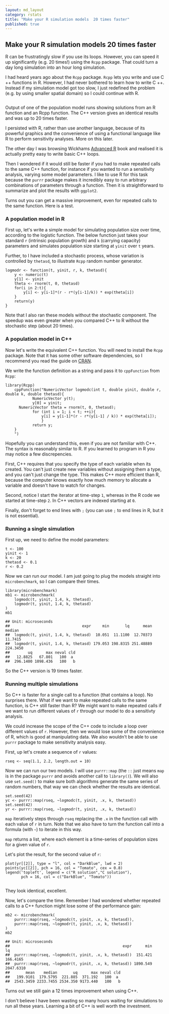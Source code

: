 ```yaml
---
layout: md_layout
category: rstats
title: "Make your R simulation models  20 times faster"
published: true
---
```


Make your R simulation models 20 times faster
-------------------------------------------

R can be frustratingly slow if you use its loops. However, you can speed
it up significantly (e.g. 20 times!) using the `Rcpp` package. That
could turn a day long simulation into an hour long simulation.

I had heard years ago about the `Rcpp` package. `Rcpp` lets you write
and use C ++ functions in R. However, I had never bothered to learn how
to write C ++. Instead if my simulation model got too slow, I just
redefined the problem (e.g. by using smaller spatial domain) so I could
continue with R.

<div class = "image_caption">
<img src ="/Images/speeding-up-sims/popn-tseries-1.png" alt="" class="image_float"/>
<p> Output of one of the population model runs showing solutions from an R function and an Rcpp function. The C++ version gives an identical results and was up to 20 times faster. </p>
</div>

I persisted with R, rather than use another language, because of its
powerful graphics and the convenience of using a functional language
like R to perform sensitivity analyses. More on this later.

The other day I was browsing Wickhams [Advanced
R](http://adv-r.had.co.nz/) book and realised it is actually pretty easy
to write basic C++ loops.

Then I wondered if it would still be faster if you had to make repeated
calls to the same C++ function, for instance if you wanted to run a
sensitivity analysis, varying some model parameters. I like to use R for
this task because the `purrr` package makes it incredibly easy to run
arbitrary combinations of parameters through a function. Then it is
straightforward to summarize and plot the results with `ggplot2`.

Turns out you can get a massive improvement, even for repeated calls to
the same function. Here is a test.

### A population model in R

First up, let's write a simple model for simulating population size over
time, according to the logistic function. The below function just takes
your standard `r` (intrinsic population growth) and `k` (carrying
capacity) parameters and simulates population size starting at `yinit`
over `t` years.

Further, to I have included a stochastic process, whose variation is
controlled by `thetasd`, to illustrate `Rcpp` random number generator.

    logmodr <- function(t, yinit, r, k, thetasd){
        y <- numeric(t)
        y[1] <- yinit
        theta <- rnorm(t, 0, thetasd)
        for(i in 2:t){
            y[i] <- y[i-1]*(r - r*(y[i-1]/k)) * exp(theta[i])
        }
        return(y)
    }

Note that I also ran these models without the stochastic component. The
speedup was even greater when you compared C++ to R without the
stochastic step (about 20 times).

### A population model in C++

Now let's write the equivalent C++ function. You will need to install
the `Rcpp` package. Note that it has some other software dependencies,
so I recommend you read the guide on
[CRAN](https://cran.r-project.org/web/packages/Rcpp/index.html).

We write the function definition as a string and pass it to
`cppFunction` from `Rcpp`:

    library(Rcpp)
        cppFunction("NumericVector logmodc(int t, double yinit, double r,
    double k, double thetasd){
                NumericVector y(t);
                y[0] = yinit;
          NumericVector theta = rnorm(t, 0, thetasd);
                for (int i = 1; i < t; ++i){
                    y[i] = y[i-1]*(r - r*(y[i-1] / k)) * exp(theta[i]);
                    }
                return y;
        }
        ")

Hopefully you can understand this, even if you are not familiar with
C++. The syntax is reasonably similar to R. If you learned to program in
R you may notice a few discrepencies.

First, C++ requires that you specify the type of each variable when its
created. You can't just create new variables without assigning them a
type, and you can't just change the type. This makes C++ more efficient
than R, because the computer knows exactly how much memory to allocate a
variable and doesn't have to watch for changes.

Second, notice I start the iterator at time-step `1`, whereas in the R
code we started at time-step `2`. In C++ vectors are indexed starting at
`0`.

Finally, don't forget to end lines with `;` (you can use `;` to end
lines in R, but it is not essential).

### Running a single simulation

First up, we need to define the model parameters:

    t <- 100
    yinit <- 1
    k <- 20
    thetasd <- 0.1
    r <- 0.2

Now we can run our model. I am just going to plug the models straight
into `microbenchmark`, so I can compare their times.

    library(microbenchmark)
    mb1 <- microbenchmark(
        logmodc(t, yinit, 1.4, k, thetasd),
        logmodr(t, yinit, 1.4, k, thetasd)
    )
    mb1

    ## Unit: microseconds
    ##                                expr     min       lq      mean   median
    ##  logmodc(t, yinit, 1.4, k, thetasd)  10.051  11.1100  12.70373  11.7415
    ##  logmodr(t, yinit, 1.4, k, thetasd) 179.053 198.8315 251.48889 224.3450
    ##        uq      max neval cld
    ##   12.8825   67.801   100  a
    ##  296.1400 1098.436   100   b

So the C++ version is 19 times faster.

### Running multiple simulations

So C++ is faster for a single call to a function (that contains a loop).
No surprises there. What if we want to make repeated calls to the same
function, is C++ still faster than R? We might want to make repeated
calls if we want to run different values of `r` through our model to do
a sensitivty analysis.

We could increase the scope of the C++ code to include a loop over
different values of `r`. However, then we would lose some of the
convenience of R, which is good at manipulating data. We also wouldn't
be able to use `purrr` package to make sensitivity analysis easy.

First, up let's create a sequence of `r` values:

    rseq <- seq(1.1, 2.2, length.out = 10)

Now we can run our two models. I will use `purrr::map` (the `::` just
means `map` is in the package `purrr` and avoids another call to
`library()`). We will also use `set.seed()` to make sure both algorithms
generate the same series of random numbers, that way we can check
whether the results are identical.

    set.seed(42)
    yc <- purrr::map(rseq, ~logmodc(t, yinit, .x, k, thetasd))
    set.seed(42)
    yr <- purrr::map(rseq, ~logmodr(t, yinit, .x, k, thetasd))

`map` iteratively steps through `rseq` replacing the `.x` in the
function call with each value of `r` in turn. Note that we also have to
turn the function call into a formula (with `~`) to iterate in this way.

`map` returns a list, where each element is a time-series of population
sizes for a given value of `r`.

Let's plot the result, for the second value of `r`:

    plot(yr[[2]], type = "l", col = "DarkBlue", lwd = 2)
    points(yc[[2]], pch = 16, col = "Tomato", cex = 0.8)
    legend('topleft', legend = c("R solution","C solution"),
           pch = 16, col = c("DarkBlue", "Tomato"))

<img src ="/Images/speeding-up-sims/popn-tseries-1.png" alt="" class="image_normal"/>

They look identical, excellent.

Now, let's compare the time. Remember I had wondered whether repeated
calls to a C++ function might lose some of the performance gain:

    mb2 <- microbenchmark(
        purrr::map(rseq, ~logmodc(t, yinit, .x, k, thetasd)),
        purrr::map(rseq, ~logmodr(t, yinit, .x, k, thetasd))
    )
    mb2

    ## Unit: microseconds
    ##                                                  expr      min        lq
    ##  purrr::map(rseq, ~logmodc(t, yinit, .x, k, thetasd))  151.421  166.4165
    ##  purrr::map(rseq, ~logmodr(t, yinit, .x, k, thetasd)) 1890.549 2047.6310
    ##       mean    median       uq      max neval cld
    ##   199.9101  179.5795  221.885  371.192   100  a
    ##  2543.3459 2233.7455 2534.350 9173.440   100   b

Turns out we still gain a 12 times improvement when using C++.

I don't believe I have been wasting so many hours waiting for
simulations to run all these years. Learning a bit of C++ is well worth
the investment.
